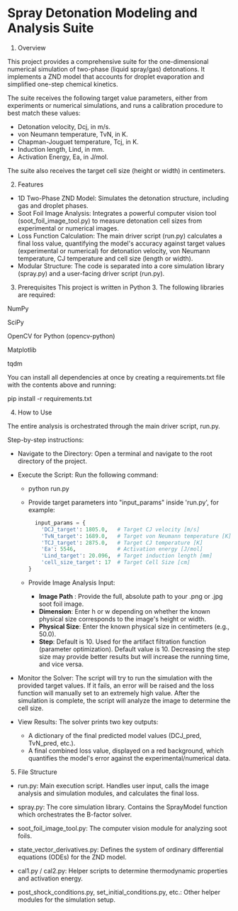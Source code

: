# Spray Detonation Modeling and Analysis Suite

1. Overview

This project provides a comprehensive suite for the one-dimensional numerical simulation of two-phase (liquid spray/gas) detonations. It implements a ZND model that accounts for droplet evaporation and simplified one-step chemical kinetics.

The suite receives the following target value parameters, either from experiments or numerical simulations, and runs a calibration procedure to best match these values:
* Detonation velocity, Dcj, in m/s.
* von Neumann temperature, TvN, in K.
* Chapman-Jouguet temperature, Tcj, in K.
* Induction length, Lind, in mm.
* Activation Energy, Ea, in J/mol.

The suite also receives the target cell size (height or width) in centimeters.

2. Features
* 1D Two-Phase ZND Model: Simulates the detonation structure, including gas and droplet phases.
* Soot Foil Image Analysis: Integrates a powerful computer vision tool (soot_foil_image_tool.py) to measure detonation cell sizes from experimental or numerical images.
* Loss Function Calculation: The main driver script (run.py) calculates a final loss value, quantifying the model's accuracy against target values (experimental or numerical) for detonation velocity, von Neumann temperature, CJ temperature and cell size (length or width).
* Modular Structure: The code is separated into a core simulation library (spray.py) and a user-facing driver script (run.py).

3. Prerequisites
This project is written in Python 3. The following libraries are required:

NumPy

SciPy

OpenCV for Python (opencv-python)

Matplotlib

tqdm

You can install all dependencies at once by creating a requirements.txt file with the contents above and running:

pip install -r requirements.txt

4. How to Use
   
The entire analysis is orchestrated through the main driver script, run.py.

Step-by-step instructions:
* Navigate to the Directory: Open a terminal and navigate to the root directory of the project.
* Execute the Script: Run the following command:
  * python run.py
  * Provide target parameters into "input_params" inside 'run.py', for example:
    
      ```python
        input_params = {
          'DCJ_target': 1805.0,   # Target CJ velocity [m/s]
          'TvN_target': 1689.0,   # Target von Neumann temperature [K]
          'TCJ_target': 2875.0,   # Target CJ temperature [K]
          'Ea': 5546,             # Activation energy [J/mol]
          'Lind_target': 20.096,  # Target induction length [mm]
          'cell_size_target': 17  # Target Cell Size [cm]
      }
      ```
      
  * Provide Image Analysis Input:
      * **Image Path** : Provide the full, absolute path to your .png or .jpg soot foil image.
      * **Dimension**: Enter h or w depending on whether the known physical size corresponds to the image's height or width.
      * **Physical Size**: Enter the known physical size in centimeters (e.g., 50.0).
      * **Step**: Default is 10. Used for the artifact filtration function (parameter optimization). Default value is 10. Decreasing the step size may provide better results but will increase the running time, and vice versa.

* Monitor the Solver: The script will try to run the simulation with the provided target values. If it fails, an error will be raised and the loss function will manually set to an extremely high value. After the simulation is complete, the script will analyze the image to determine the cell size.

* View Results: The solver prints two key outputs:
  * A dictionary of the final predicted model values (DCJ_pred, TvN_pred, etc.).
  * A final combined loss value, displayed on a red background, which quantifies the model's error against the experimental/numerical data.

5. File Structure

* run.py: Main execution script. Handles user input, calls the image analysis and simulation modules, and calculates the final loss.

* spray.py: The core simulation library. Contains the SprayModel function which orchestrates the B-factor solver.

* soot_foil_image_tool.py: The computer vision module for analyzing soot foils.

* state_vector_derivatives.py: Defines the system of ordinary differential equations (ODEs) for the ZND model.

* cal1.py / cal2.py: Helper scripts to determine thermodynamic properties and activation energy.

* post_shock_conditions.py, set_initial_conditions.py, etc.: Other helper modules for the simulation setup.

